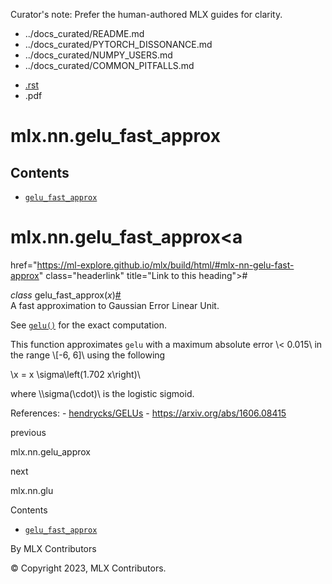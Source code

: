 Curator's note: Prefer the human-authored MLX guides for clarity.
- ../docs_curated/README.md
- ../docs_curated/PYTORCH_DISSONANCE.md
- ../docs_curated/NUMPY_USERS.md
- ../docs_curated/COMMON_PITFALLS.md


<div id="main-content" class="bd-main" role="main">

<div class="sbt-scroll-pixel-helper">

</div>

<div class="bd-content">

<div class="bd-article-container">

<div class="bd-header-article d-print-none">

<div class="header-article-items header-article__inner">

<div class="header-article-items__start">

<div class="header-article-item">

<span class="fa-solid fa-bars"></span>

</div>

</div>

<div class="header-article-items__end">

<div class="header-article-item">

<div class="article-header-buttons">

<a href="https://github.com/ml-explore/mlx"
class="btn btn-sm btn-source-repository-button"
data-bs-placement="bottom" data-bs-toggle="tooltip" target="_blank"
title="Source repository"><span class="btn__icon-container"> <em></em>
</span></a>

<div class="dropdown dropdown-download-buttons">

- <a
  href="https://ml-explore.github.io/mlx/build/html/_sources/python/nn/_autosummary_functions/mlx.nn.gelu_fast_approx.rst"
  class="btn btn-sm btn-download-source-button dropdown-item"
  data-bs-placement="left" data-bs-toggle="tooltip" target="_blank"
  title="Download source file"><span class="btn__icon-container">
  <em></em> </span> <span class="btn__text-container">.rst</span></a>
- <span class="btn__icon-container"> </span>
  <span class="btn__text-container">.pdf</span>

</div>

<span class="btn__icon-container"> </span>

<span class="fa-solid fa-list"></span>

</div>

</div>

</div>

</div>

</div>

<div id="jb-print-docs-body" class="onlyprint">

# mlx.nn.gelu_fast_approx

<div id="print-main-content">

<div id="jb-print-toc">

<div>

## Contents

</div>

- <a
  href="https://ml-explore.github.io/mlx/build/html/#mlx.nn.gelu_fast_approx"
  class="reference internal nav-link"><span class="pre"><code
  class="docutils literal notranslate">gelu_fast_approx</code></span></a>

</div>

</div>

</div>

<div id="searchbox">

</div>

<div id="mlx-nn-gelu-fast-approx" class="section">

# mlx.nn.gelu_fast_approx<a
href="https://ml-explore.github.io/mlx/build/html/#mlx-nn-gelu-fast-approx"
class="headerlink" title="Link to this heading">#</a>

*<span class="pre">class</span><span class="w"> </span>*<span class="sig-name descname"><span class="pre">gelu_fast_approx</span></span><span class="sig-paren">(</span>*<span class="n"><span class="pre">x</span></span>*<span class="sig-paren">)</span><a
href="https://ml-explore.github.io/mlx/build/html/#mlx.nn.gelu_fast_approx"
class="headerlink" title="Link to this definition">#</a>  
A fast approximation to Gaussian Error Linear Unit.

See <a
href="https://ml-explore.github.io/mlx/build/html/python/nn/_autosummary_functions/mlx.nn.gelu.html#mlx.nn.gelu"
class="reference internal" title="mlx.nn.gelu"><span class="pre"><code
class="sourceCode python">gelu()</code></span></a> for the exact
computation.

This function approximates <span class="pre">`gelu`</span> with a
maximum absolute error <span class="math notranslate nohighlight">\\\<
0.015\\</span> in the range
<span class="math notranslate nohighlight">\\\[-6, 6\]\\</span> using
the following

<div class="math notranslate nohighlight">

\\x = x \sigma\left(1.702 x\right)\\

</div>

where
<span class="math notranslate nohighlight">\\\sigma(\cdot)\\</span> is
the logistic sigmoid.

References: - <a href="https://github.com/hendrycks/GELUs"
class="github reference external">hendrycks/GELUs</a> -
<a href="https://arxiv.org/abs/1606.08415"
class="reference external">https://arxiv.org/abs/1606.08415</a>

</div>

<div class="prev-next-area">

<a
href="https://ml-explore.github.io/mlx/build/html/python/nn/_autosummary_functions/mlx.nn.gelu_approx.html"
class="left-prev" title="previous page"><em></em></a>

<div class="prev-next-info">

previous

mlx.nn.gelu_approx

</div>

<a
href="https://ml-explore.github.io/mlx/build/html/python/nn/_autosummary_functions/mlx.nn.glu.html"
class="right-next" title="next page"></a>

<div class="prev-next-info">

next

mlx.nn.glu

</div>

</div>

</div>

<div class="bd-sidebar-secondary bd-toc">

<div class="sidebar-secondary-items sidebar-secondary__inner">

<div class="sidebar-secondary-item">

<div class="page-toc tocsection onthispage">

Contents

</div>

- <a
  href="https://ml-explore.github.io/mlx/build/html/#mlx.nn.gelu_fast_approx"
  class="reference internal nav-link"><span class="pre"><code
  class="docutils literal notranslate">gelu_fast_approx</code></span></a>

</div>

</div>

</div>

</div>

<div class="bd-footer-content__inner container">

<div class="footer-item">

By MLX Contributors

</div>

<div class="footer-item">

© Copyright 2023, MLX Contributors.  

</div>

<div class="footer-item">

</div>

<div class="footer-item">

</div>

</div>

</div>
